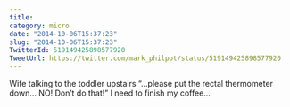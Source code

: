 ```yaml
---
title: 
category: micro
date: "2014-10-06T15:37:23"
slug: "2014-10-06T15:37:23"
TwitterId: 519149425898577920
TweetUrl: https://twitter.com/mark_philpot/status/519149425898577920
---
```


Wife talking to the toddler upstairs “…please put the rectal thermometer down…
NO! Don’t do that!” I need to finish my coffee…
